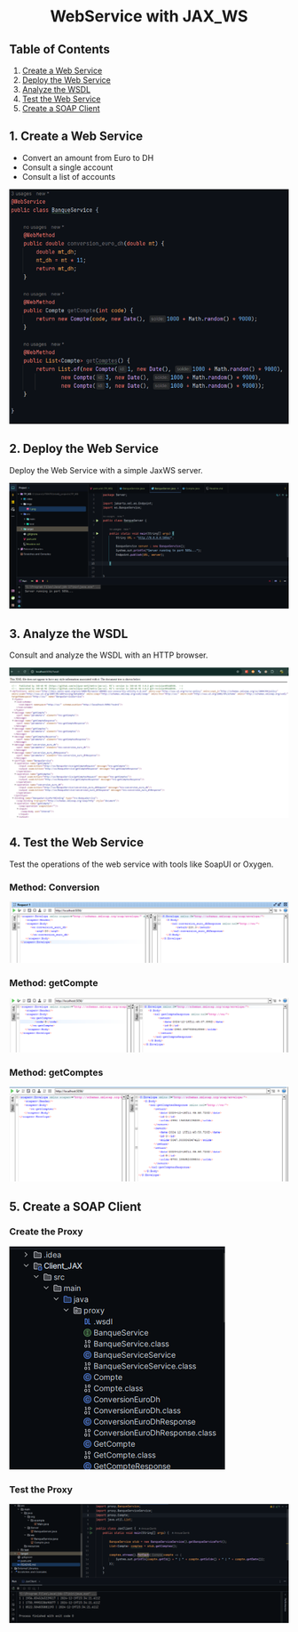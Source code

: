 <div align="center">

# WebService with JAX_WS

</div>

## Table of Contents

1. [Create a Web Service](#1-create-a-web-service)
2. [Deploy the Web Service](#2-deploy-the-web-service)
3. [Analyze the WSDL](#3-analyze-the-wsdl)
4. [Test the Web Service](#4-test-the-web-service)
5. [Create a SOAP Client](#5-create-a-soap-client)

## 1. Create a Web Service

- Convert an amount from Euro to DH
- Consult a single account
- Consult a list of accounts

<img src="./imgs/1.png" />

## 2. Deploy the Web Service

Deploy the Web Service with a simple JaxWS server.

<img src="./imgs/2.png" />

## 3. Analyze the WSDL

Consult and analyze the WSDL with an HTTP browser.

<img src="./imgs/3.png" />

## 4. Test the Web Service

Test the operations of the web service with tools like SoapUI or Oxygen.

### Method: Conversion

<img src="./imgs/4_1.png" />

### Method: getCompte

<img src="./imgs/4_2.png" />

### Method: getComptes

<img src="./imgs/4_3.png" />

## 5. Create a SOAP Client

### Create the Proxy

<img src="./imgs/5_2.png" />

### Test the Proxy

<img src="./imgs/5_1.png" />